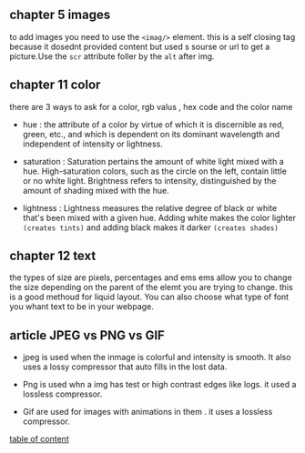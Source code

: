 ## chapter 5 images

to add images you need to use the `<imag/>` element. this is a self closing tag because it dosednt provided content but used s sourse or url to get a picture.Use the `scr` attribute foller by the `alt` after img.

## chapter 11 color

there are 3 ways to ask for a color, rgb valus , hex code and the color name

- hue : the attribute of a color by virtue of which it is discernible as red, green, etc., and which is dependent on its dominant wavelength and independent of intensity or lightness.

- saturation : Saturation pertains the amount of white light mixed with a hue. High-saturation colors, such as the circle on the left, contain little or no white light. Brightness refers to intensity, distinguished by the amount of shading mixed with the hue.

- lightness : Lightness measures the relative degree of black or white that's been mixed with a given hue. Adding white makes the color lighter `(creates tints)` and adding black makes it darker `(creates shades)`

## chapter 12 text

the types of size are pixels, percentages and ems
ems allow you to change the size depending on the parent of the elemt you are trying to change. this is a good methoud for liquid layout. You can also choose what type of font you whant text to be in your webpage.

## article JPEG vs PNG vs GIF

- jpeg is used when the inmage is colorful and intensity is smooth. It also uses a lossy compressor that auto fills in the lost data. 

- Png is used whn a img has test or high contrast edges like logs. it used a lossless compressor.

- Gif are used for images with animations in them . it uses a lossless compressor.




[table of content](./README.md)
